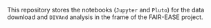 This repository stores the notebooks (`Jupyter` and `Pluto`) for the data download and `DIVAnd` analysis in the frame of the FAIR-EASE project.